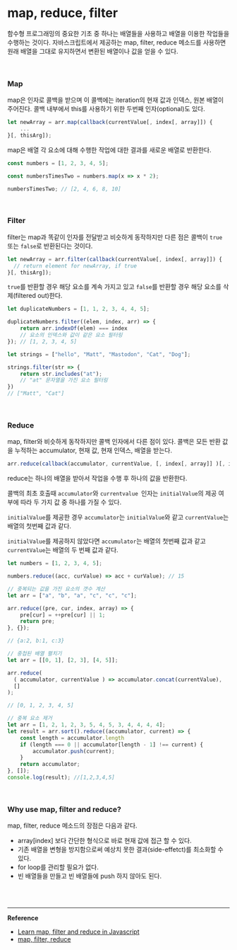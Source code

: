 # map, reduce, filter

함수형 프로그래밍의 중요한 기초 중 하나는 배열들을 사용하고 배열을 이용한 작업들을  수행하는 것이다. 자바스크립트에서 제공하는 map, filter, reduce 메소드를 사용하면 원래 배열을 그대로 유지하면서 변환된 배열이나 값을 얻을 수 있다.

<br>

### Map

map은 인자로 콜백을 받으며 이 콜백에는 iteration의 현재 값과 인덱스, 원본 배열이 주어진다. 콜백 내부에서 this를 사용하기 위한 두번째 인자(optional)도 있다.

```javascript
let newArray = arr.map(callback(currentValue[, index[, array]]) {
	... 
}[, thisArg]);
```

map은 배열 각 요소에 대해 수행한 작업에 대한 결과를 새로운 배열로 반환한다.

```javascript
const numbers = [1, 2, 3, 4, 5];

const numbersTimesTwo = numbers.map(x => x * 2);

numbersTimesTwo; // [2, 4, 6, 8, 10]
```

<br>

### Filter

filter는 map과 똑같이 인자를 전달받고 비슷하게 동작하지만 다른 점은 콜백이 `true` 또는 `false`로 반환된다는 것이다.

```javascript
let newArray = arr.filter(callback(currentValue[, index[, array]]) {
  // return element for newArray, if true
}[, thisArg]);
```

`true`를 반환할 경우 해당 요소를 계속 가지고 있고 `false`를 반환할 경우 해당 요소를 삭제(filtered out)한다.

```javascript
let duplicateNumbers = [1, 1, 2, 3, 4, 4, 5];

duplicateNumbers.filter((elem, index, arr) => {
	return arr.indexOf(elem) === index
	// 요소의 인덱스와 값이 같은 요소 필터링
}); // [1, 2, 3, 4, 5]
```

```javascript
let strings = ["hello", "Matt", "Mastodon", "Cat", "Dog"];

strings.filter(str => {
	return str.includes("at");
	// "at" 문자열을 가진 요소 필터링
})
// ["Matt", "Cat"]
```

<br>

### Reduce

map, filter와 비슷하게 동작하지만 콜백 인자에서 다른 점이 있다. 콜백은 모든 반환 값을 누적하는 accumulator, 현재 값, 현재 인덱스, 배열을 받는다.

```javascript
arr.reduce(callback(accumulator, currentValue, [, index[, array]] )[, initialValue])
```

reduce는 하나의 배열을 받아서 작업을 수행 후 하나의 값을 반환한다.

콜백의 최초 호출때 `accumulator`와 `currentvalue `인자는 `initialValue`의 제공 여부에 따라 두 가지 값 중 하나를 가질 수 있다.

`initialValue`를 제공한 경우 `accumulator`는 `initialValue`와 같고 `currentValue`는 배열의 첫번째 값과 같다.

`initialValue`를 제공하지 않았다면 `accumulator`는 배열의 첫번째 값과 같고 `currentValue`는 배열의 두 번째 값과 같다.

```javascript
let numbers = [1, 2, 3, 4, 5];

numbers.reduce((acc, curValue) => acc + curValue); // 15
```

```javascript
// 중복되는 값을 가진 요소의 갯수 계산
let arr = ["a", "b", "a", "c", "c", "c"];

arr.reduce((pre, cur, index, array) => {
	pre[cur] = ++pre[cur] || 1;
	return pre;
}, {});

// {a:2, b:1, c:3}
```

```javascript
// 중첩된 배열 펼치기
let arr = [[0, 1], [2, 3], [4, 5]];

arr.reduce(
  ( accumulator, currentValue ) => accumulator.concat(currentValue),
  []
);

// [0, 1, 2, 3, 4, 5]
```

```javascript
// 중복 요소 제거
let arr = [1, 2, 1, 2, 3, 5, 4, 5, 3, 4, 4, 4, 4];
let result = arr.sort().reduce((accumulator, current) => {
    const length = accumulator.length
    if (length === 0 || accumulator[length - 1] !== current) {
        accumulator.push(current);
    }
    return accumulator;
}, []);
console.log(result); //[1,2,3,4,5]
```

<br>

### Why use map, filter and reduce?

map, filter, reduce 메소드의 장점은 다음과 같다.

- array[index] 보다 간단한 형식으로 바로 현재 값에 접근 할 수 있다.
- 기존 배열을 변형을 방지함으로써 예상치 못한 결과(side-effetct)를 최소화할 수 있다.
- for loop를 관리할 필요가 없다.
- 빈 배열들을 만들고 빈 배열들에 push 하지 않아도 된다.

<br>

<br>


------

**Reference**

- [Learn map, filter and reduce in Javascript](https://medium.com/@joomiguelcunha/learn-map-filter-and-reduce-in-javascript-ea59009593c4)
- [map, filter, reduce](https://developer.mozilla.org/ko/docs/Web/JavaScript/Reference)